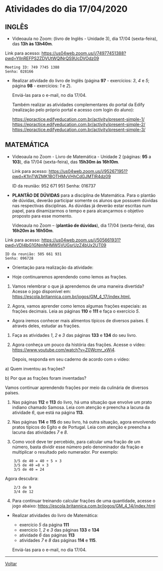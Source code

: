 # Atividades do dia 17/04/2020

## INGLÊS

* Videoaula no Zoom: (livro de Inglês - Unidade 3), dia 17/04 (sexta-feira), das **13h às 13h40m**.

Link para acesso: <https://us04web.zoom.us/j/74977451388?pwd=YllnREFPS2ZDVUtWQlNrQS9UcDVOdz09>

    Meeting ID: 749 7745 1388
    Senha: 028166

* Realizar atividade do livro de Inglês (página **97** - exercícios: *3*, *4* e *5*; página **98** - exercícios: *1* e *2*).

  Enviá-las para o e-mail, no dia 17/04. 
  
  Também realizar as atividades complementares do portal da Edify (realização pelo próprio portal e acesso com login do aluno):

    <https://epractice.edifyeducation.com.br/activity/present-simple-1/>
    <https://epractice.edifyeducation.com.br/activity/present-simple-2/>
    <https://epractice.edifyeducation.com.br/activity/present-simple-3/>

## MATEMÁTICA

* Videoaula no Zoom - Livro de Matemática - Unidade 2 (páginas: **95** a **103**), dia 17/04 (sexta-feira),
das **15h30m às 16h10m**.

  Link para acesso: <https://us04web.zoom.us/j/952671951?pwd=K1lnTWZMK1BOTHMvVHhCdGJMTlR4dz09>


    ID da reunião: 952 671 951
    Senha: 016737

* **PLANTÃO DE DÚVIDAS** para a disciplina de Matemática. Para o plantão de dúvidas, deverão
participar somente os alunos que possuem dúvidas nas respectivas disciplinas. As dúvidas já
deverão estar escritas num papel, para dinamizarmos o tempo e para alcançarmos o objetivo
proposto para esse momento.

  Videoaula no Zoom – (**plantão de dúvidas**), dia 17/04 (sexta-feira), das **16h20m às 16h50m**.

Link para acesso: <https://us04web.zoom.us/j/505661931?pwd=VDI4bG1GNmNHMW5VUGsrUzZ4bUx2UT09>


    ID da reunião: 505 661 931
    Senha: 096728

* Orientação para realização da atividade:

* Hoje continuaremos aprendendo como lemos as frações.

1) Vamos relembrar o que já aprendemos de uma maneira divertida? Acesse o jogo disponível
em: <https://escola.britannica.com.br/jogos/GM_4_17/index.html.>

2) Agora, vamos aprender como lemos algumas frações especiais: as frações decimais. Leia as
páginas **110** e **111** e faça o exercício *5*.

* Agora iremos conhecer mais alimentos típicos de diversos países. E através deles, estudar as
frações.

1) Faça as atividades *1*, *2* e *3* das páginas **133** e **134** do seu livro.

2) Agora conheça um pouco da história das frações. Acesse o vídeo: <https://www.youtube.com/watch?v=Z0Wcmr_xWj4>.

   Depois, responda em seu caderno de acordo com o vídeo:

a) Quem inventou as frações?

b) Por que as frações foram inventadas?

Vamos continuar aprendendo frações por meio da culinária de diversos países.

1) Nas páginas **112** e **113** do livro, há uma situação que envolve um prato indiano chamado
Samosa. Leia com atenção e preencha a lacuna da atividade *6*, que está na página **113**.

2) Nas páginas **114** e **115** do seu livro, há outra situação, agora envolvendo pratos típicos do Egito e de Portugal. Leia com atenção e preencha a lacuna das atividades *7* e *8*.

3) Como você deve ter percebido, para calcular uma fração de um número, basta dividir esse
número pelo denominador da fração e multiplicar o resultado pelo numerador. Por exemplo:

```
    3/5 de 40 = 40 ÷ 5 × 3
    3/5 de 40 =8 × 3
    3/5 de 40 = 24
```

Agora descubra:

```
    2/3 de 9
    3/4 de 12
```

4) Para continuar treinando calcular frações de uma quantidade, acesse o jogo
abaixo: <https://escola.britannica.com.br/jogos/GM_4_14/index.html>

* Realizar atividades do livro de Matemática:
    * exercício *5* da página **111**
    * exercício *1*, *2* e *3* das páginas **133** e **134**
    * atividade *6* das páginas **113**
    * atividades *7* e *8* das páginas **114** e **115**. 
    
    Enviá-las para o e-mail, no dia 17/04.


---

[Voltar](index.md)
